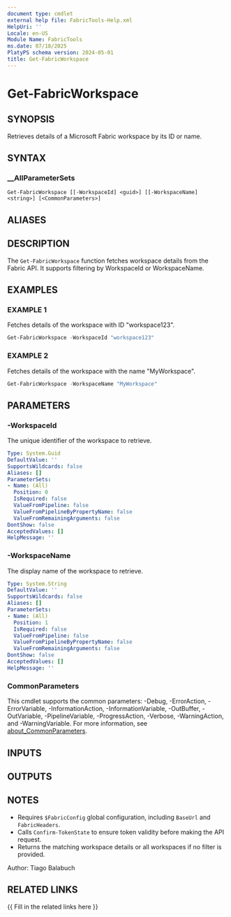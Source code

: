 ```yaml
---
document type: cmdlet
external help file: FabricTools-Help.xml
HelpUri: ''
Locale: en-US
Module Name: FabricTools
ms.date: 07/18/2025
PlatyPS schema version: 2024-05-01
title: Get-FabricWorkspace
---
```


# Get-FabricWorkspace

## SYNOPSIS

Retrieves details of a Microsoft Fabric workspace by its ID or name.

## SYNTAX

### __AllParameterSets

```
Get-FabricWorkspace [[-WorkspaceId] <guid>] [[-WorkspaceName] <string>] [<CommonParameters>]
```

## ALIASES

## DESCRIPTION

The `Get-FabricWorkspace` function fetches workspace details from the Fabric API.
It supports filtering by WorkspaceId or WorkspaceName.

## EXAMPLES

### EXAMPLE 1

Fetches details of the workspace with ID "workspace123".

```powershell
Get-FabricWorkspace -WorkspaceId "workspace123"
```

### EXAMPLE 2

Fetches details of the workspace with the name "MyWorkspace".

```powershell
Get-FabricWorkspace -WorkspaceName "MyWorkspace"
```

## PARAMETERS

### -WorkspaceId

The unique identifier of the workspace to retrieve.

```yaml
Type: System.Guid
DefaultValue: ''
SupportsWildcards: false
Aliases: []
ParameterSets:
- Name: (All)
  Position: 0
  IsRequired: false
  ValueFromPipeline: false
  ValueFromPipelineByPropertyName: false
  ValueFromRemainingArguments: false
DontShow: false
AcceptedValues: []
HelpMessage: ''
```

### -WorkspaceName

The display name of the workspace to retrieve.

```yaml
Type: System.String
DefaultValue: ''
SupportsWildcards: false
Aliases: []
ParameterSets:
- Name: (All)
  Position: 1
  IsRequired: false
  ValueFromPipeline: false
  ValueFromPipelineByPropertyName: false
  ValueFromRemainingArguments: false
DontShow: false
AcceptedValues: []
HelpMessage: ''
```

### CommonParameters

This cmdlet supports the common parameters: -Debug, -ErrorAction, -ErrorVariable,
-InformationAction, -InformationVariable, -OutBuffer, -OutVariable, -PipelineVariable,
-ProgressAction, -Verbose, -WarningAction, and -WarningVariable. For more information, see
[about_CommonParameters](https://go.microsoft.com/fwlink/?LinkID=113216).

## INPUTS

## OUTPUTS

## NOTES

- Requires `$FabricConfig` global configuration, including `BaseUrl` and `FabricHeaders`.
- Calls `Confirm-TokenState` to ensure token validity before making the API request.
- Returns the matching workspace details or all workspaces if no filter is provided.

Author: Tiago Balabuch

## RELATED LINKS

{{ Fill in the related links here }}

